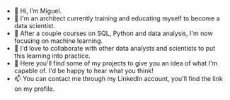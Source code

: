 - 👋 Hi, I’m Miguel.
- 👀 I'm an architect currently training and educating myself to become a data scientist.
- 🌱 After a couple courses on SQL, Python and data analysis, I'm now focusing on machine learning.
- 💞️ I'd love to collaborate with other data analysts and scientists to put this learning into practice.
- 🤝 Here you'll find some of my projects to give you an idea of what I'm capable of. I'd be happy to hear what you think!
- 📫 You can contact me through my LinkedIn account, you'll find the link on my profile.

<!---
picusin/picusin is a ✨ special ✨ repository because its `README.md` (this file) appears on your GitHub profile.
You can click the Preview link to take a look at your changes.
--->
